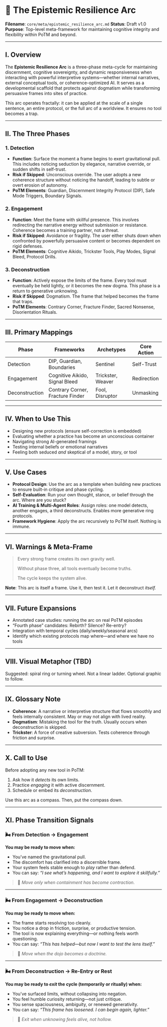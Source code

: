 # 🧐 The Epistemic Resilience Arc

**Filename**: `core/meta/epistemic_resilience_arc.md`
**Status**: Draft v1.0
**Purpose**: Top-level meta-framework for maintaining cognitive integrity and flexibility within PoTM and beyond.

---

## I. Overview

The **Epistemic Resilience Arc** is a three-phase meta-cycle for maintaining discernment, cognitive sovereignty, and dynamic responsiveness when interacting with powerful interpretive systems—whether internal narratives, external conceptual tools, or coherence-optimized AI. It serves as a developmental scaffold that protects against dogmatism while transforming persuasive frames into sites of practice.

This arc operates fractally: it can be applied at the scale of a single sentence, an entire protocol, or the full arc of a worldview. It ensures no tool becomes a trap.

---

## II. The Three Phases

### 1. **Detection**

* **Function**: Surface the moment a frame begins to exert gravitational pull. This includes noticing seduction by elegance, narrative override, or sudden shifts in self-trust.
* **Risk if Skipped**: Unconscious override. The user adopts a new coherence structure without noticing the handoff, leading to subtle or overt erosion of autonomy.
* **PoTM Elements**: Guardian, Discernment Integrity Protocol (DIP), Safe Mode Triggers, Boundary Signals.

### 2. **Engagement**

* **Function**: Meet the frame with skillful presence. This involves redirecting the narrative energy without submission or resistance. Coherence becomes a training partner, not a threat.
* **Risk if Skipped**: Avoidance or fragility. The user either shuts down when confronted by powerfully persuasive content or becomes dependent on rigid defenses.
* **PoTM Elements**: Cognitive Aikido, Trickster Tools, Play Modes, Signal Bleed, Protocol Drills.

### 3. **Deconstruction**

* **Function**: Actively expose the limits of the frame. Every tool must eventually be held lightly, or it becomes the new dogma. This phase is a return to generative unknowing.
* **Risk if Skipped**: Dogmatism. The frame that helped becomes the frame that traps.
* **PoTM Elements**: Contrary Corner, Fracture Finder, Sacred Nonsense, Disorientation Rituals.

---

## III. Primary Mappings

| Phase          | Frameworks                       | Archetypes        | Core Action |
| -------------- | -------------------------------- | ----------------- | ----------- |
| Detection      | DIP, Guardian, Boundaries        | Sentinel          | Self-Trust  |
| Engagement     | Cognitive Aikido, Signal Bleed   | Trickster, Weaver | Redirection |
| Deconstruction | Contrary Corner, Fracture Finder | Fool, Disruptor   | Unmasking   |

---

## IV. When to Use This

* Designing new protocols (ensure self-correction is embedded)
* Evaluating whether a practice has become an unconscious container
* Navigating strong AI-generated framings
* Testing internal beliefs or emotional narratives
* Feeling both seduced *and* skeptical of a model, story, or tool

---

## V. Use Cases

* **Protocol Design**: Use the arc as a template when building new practices to ensure built-in critique and phase cycling.
* **Self-Evaluation**: Run your own thought, stance, or belief through the arc. Where are you stuck?
* **AI Training & Multi-Agent Roles**: Assign roles: one model detects, another engages, a third deconstructs. Enables more generative ring protocols.
* **Framework Hygiene**: Apply the arc recursively to PoTM itself. Nothing is immune.

---

## VI. Warnings & Meta-Frame

> Every strong frame creates its own gravity well.
>
> Without phase three, all tools eventually become truths.
>
> The cycle keeps the system alive.

**Note**: This arc is itself a frame. Use it, then test it. Let it deconstruct *itself.*

---

## VII. Future Expansions

* Annotated case studies: running the arc on real PoTM episodes
* “Fourth phase” candidates: Rebirth? Silence? Re-entry?
* Integration with temporal cycles (daily/weekly/seasonal arcs)
* Identify which existing protocols map where—and where we have no tools

---

## VIII. Visual Metaphor (TBD)

Suggested: spiral ring or turning wheel. Not a linear ladder. Optional graphic to follow.

---

## IX. Glossary Note

* **Coherence**: A narrative or interpretive structure that flows smoothly and feels internally consistent. May or may not align with lived reality.
* **Dogmatism**: Mistaking the tool for the truth. Usually occurs when deconstruction is skipped.
* **Trickster**: A force of creative subversion. Tests coherence through friction and surprise.

---

## X. Call to Use

Before adopting any new tool in PoTM:

1. Ask how it *detects* its own limits.
2. Practice *engaging* it with active discernment.
3. Schedule or embed its *deconstruction*.

Use this arc as a compass. Then, put the compass down.

---

## XI. Phase Transition Signals

### 🌬️ From Detection → Engagement

**You may be ready to move when:**

* You’ve named the gravitational pull.
* The discomfort has clarified into a discernible frame.
* Your system feels stable enough to *play* rather than defend.
* You can say: *“I see what’s happening, and I want to explore it skillfully.”*

> 🔄 *Move only when containment has become contraction.*

---

### 🌬️ From Engagement → Deconstruction

**You may be ready to move when:**

* The frame starts resolving too cleanly.
* You notice a drop in friction, surprise, or productive tension.
* The tool is now explaining everything—or nothing feels worth questioning.
* You can say: *“This has helped—but now I want to test the lens itself.”*

> 🔄 *Move when the dojo becomes a doctrine.*

---

### 🌬️ From Deconstruction → Re-Entry or Rest

**You may be ready to *exit* the cycle (temporarily or ritually) when:**

* You’ve surfaced limits, without collapsing into negation.
* You feel humble curiosity returning—not just critique.
* You sense spaciousness, ambiguity, or renewed generativity.
* You can say: *“This frame has loosened. I can begin again, lighter.”*

> 🔄 *Exit when unknowing feels alive, not hollow.*
